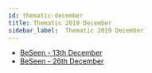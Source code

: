 ```yaml
---
id: thematic-december
title: Thematic 2019 December
sidebar_label:  Thematic 2019 December
---
```



* [BeSeen - 13th December](/newsletters/html/Thematic/2019/December/BeSeen%20-%2013th%20December.html)
* [BeSeen - 26th December](/newsletters/html/Thematic/2019/December/BeSeen%20-%2026th%20December.html)
